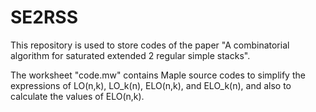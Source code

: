 # SE2RSS
This repository is used to store codes of the paper "A combinatorial algorithm for saturated extended 2 regular simple stacks".

The worksheet "code.mw" contains Maple source codes to simplify the expressions of LO(n,k), LO_k(n), ELO(n,k), and ELO_k(n), and also to calculate the values of ELO(n,k).
